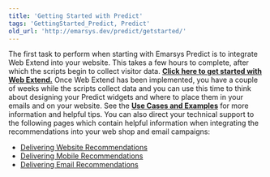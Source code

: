 ```yaml
---
title: 'Getting Started with Predict'
tags: 'GettingStarted_Predict, Predict'
old_url: 'http://emarsys.dev/predict/getstarted/'
---
```


The first task to perform when starting with Emarsys Predict is to integrate Web Extend into your website. This takes a few hours to complete, after which the scripts begin to collect visitor data. [**Click here to get started with Web Extend.**](/Getting%20Started/implementation.md "The Web Extend Scripts") Once Web Extend has been implemented, you have a couple of weeks while the scripts collect data and you can use this time to think about designing your Predict widgets and where to place them in your emails and on your website. See the [**Use Cases and Examples**](/Predict/use-cases.md "Best Practices and Examples") for more information and helpful tips. You can also direct your technical support to the following pages which contain helpful information when integrating the recommendations into your web shop and email campaigns:

- [Delivering Website Recommendations](/Getting%20Started/web-rec.md)
- [Delivering Mobile Recommendations](/Getting%20Started/mobile.md)
- [Delivering Email Recommendations](/Getting%20Started/email-rec.md)